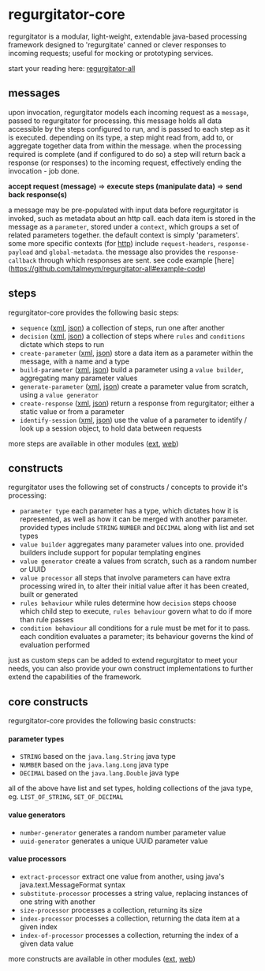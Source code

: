 # regurgitator-core

regurgitator is a modular, light-weight, extendable java-based processing framework designed to 'regurgitate' canned or clever responses to incoming requests; useful for mocking or prototyping services.

start your reading here: [regurgitator-all](http://github.com/talmeym/regurgitator-all#regurgitator)

## messages

upon invocation, regurgitator models each incoming request as a ``message``, passed to regurgitator for processing. this message holds all data accessible by the steps configured to run, and is passed to each step as it is executed. depending on its type, a step might read from, add to, or aggregate together data from within the message. when the processing required is complete (and if configured to do so) a step will return back a response (or responses) to the incoming request, effectively ending the invocation - job done.

**accept request (message)** => **execute steps (manipulate data)** => **send back response(s)**

a message may be pre-populated with input data before regurgitator is invoked, such as metadata about an http call. each data item is stored in the message as a ``parameter``, stored under a ``context``, which groups a set of related parameters together. the default context is simply 'parameters'. some more specific contexts (for [http](http://github.com/talmeym/regurgitator-extensions-web#regurgitator-over-http)) include ``request-headers``, ``response-payload`` and ``global-metadata``. the message also provides the ``response-callback`` through which responses are sent. see code example [here] (https://github.com/talmeym/regurgitator-all#example-code)

## steps

regurgitator-core provides the following basic steps:
- ``sequence`` ([xml](https://github.com/talmeym/regurgitator-core-xml#sequence), [json](https://github.com/talmeym/regurgitator-core-json#sequence)) a collection of steps, run one after another
- ``decision`` ([xml](https://github.com/talmeym/regurgitator-core-xml#decision), [json](https://github.com/talmeym/regurgitator-core-json#decision)) a collection of steps where ``rules`` and ``conditions`` dictate which steps to run
- ``create-parameter`` ([xml](https://github.com/talmeym/regurgitator-core-xml#create-parameter), [json](https://github.com/talmeym/regurgitator-core-json#create-parameter)) store a data item as a parameter within the message, with a name and a type
- ``build-parameter`` ([xml](https://github.com/talmeym/regurgitator-core-xml#build-parameter), [json](https://github.com/talmeym/regurgitator-core-json#build-parameter)) build a parameter using a ``value builder``, aggregating many parameter values
- ``generate-parameter`` ([xml](https://github.com/talmeym/regurgitator-core-xml#generate-parameter), [json](https://github.com/talmeym/regurgitator-core-json#generate-parameter)) create a parameter value from scratch, using a ``value generator``
- ``create-response`` ([xml](https://github.com/talmeym/regurgitator-core-xml#create-response), [json](https://github.com/talmeym/regurgitator-core-json#create-response)) return a response from regurgitator; either a static value or from a parameter
- ``identify-session`` ([xml](https://github.com/talmeym/regurgitator-core-xml#identify-session), [json](https://github.com/talmeym/regurgitator-core-json#identify-session)) use the value of a parameter to identify / look up a session object, to hold data between requests

more steps are available in other modules ([ext](https://github.com/talmeym/regurgitator-extensions#steps), [web](https://github.com/talmeym/regurgitator-extensions-web#steps))

## constructs

regurgitator uses the following set of constructs / concepts to provide it's processing:
- ``parameter type`` each parameter has a type, which dictates how it is represented, as well as how it can be merged with another parameter. provided types include ``STRING`` ``NUMBER`` and ``DECIMAL`` along with list and set types
- ``value builder`` aggregates many parameter values into one. provided builders include support for popular templating engines
- ``value generator`` create a values from scratch, such as a random number or UUID
- ``value processor`` all steps that involve parameters can have extra processing wired in, to alter their initial value after it has been created, built or generated
- ``rules behaviour`` while rules determine how ``decision`` steps choose which child step to execute, ``rules behaviour`` govern what to do if more than rule passes
- ``condition behaviour`` all conditions for a rule must be met for it to pass. each condition evaluates a parameter; its behaviour governs the kind of evaluation performed

just as custom steps can be added to extend regurgitator to meet your needs, you can also provide your own construct implementations to further extend the capabilities of the framework. 

## core constructs

regurgitator-core provides the following basic constructs:

#### parameter types
- ``STRING`` based on the ``java.lang.String`` java type
- ``NUMBER`` based on the ``java.lang.Long`` java type
- ``DECIMAL`` based on the ``java.lang.Double`` java type

all of the above have list and set types, holding collections of the java type, eg. ``LIST_OF_STRING``, ``SET_OF_DECIMAL``

#### value generators
- ``number-generator`` generates a random number parameter value
- ``uuid-generator`` generates a unique UUID parameter value

#### value processors
- ``extract-processor`` extract one value from another, using java's java.text.MessageFormat syntax
- ``substitute-processor`` processes a string value, replacing instances of one string with another
- ``size-processor`` processes a collection, returning its size
- ``index-processor`` processes a collection, returning the data item at a given index
- ``index-of-processor`` processes a collection, returning the index of a given data value

more constructs are available in other modules ([ext](https://github.com/talmeym/regurgitator-extensions#constructs), [web](https://github.com/talmeym/regurgitator-extensions-web#constructs))
